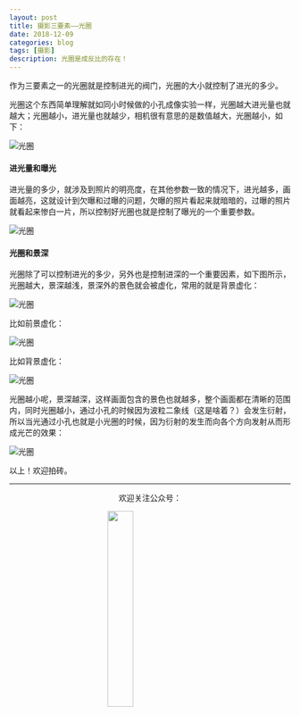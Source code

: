 ```yaml
---
layout: post
title: 摄影三要素——光圈
date: 2018-12-09
categories: blog
tags: [摄影]
description: 光圈是成反比的存在！
---
```


<style>
img{
  display:block;
  margin:0
  auto;
}
</style>

<meta name="referrer" content="never">

作为三要素之一的光圈就是控制进光的阀门，光圈的大小就控制了进光的多少。

光圈这个东西简单理解就如同小时候做的小孔成像实验一样，光圈越大进光量也就越大；光圈越小，进光量也就越少，相机很有意思的是数值越大，光圈越小，如下：

![光圈][3]


#### 进光量和曝光
进光量的多少，就涉及到照片的明亮度，在其他参数一致的情况下，进光越多，画面越亮，这就设计到欠曝和过曝的问题，欠曝的照片看起来就暗暗的，过曝的照片就看起来惨白一片，所以控制好光圈也就是控制了曝光的一个重要参数。

![光圈][4]



#### 光圈和景深
光圈除了可以控制进光的多少，另外也是控制进深的一个重要因素，如下图所示，光圈越大，景深越浅，景深外的景色就会被虚化，常用的就是背景虚化：

![光圈][5]

比如前景虚化：

![光圈][6]

比如背景虚化：

![光圈][7]

光圈越小呢，景深越深，这样画面包含的景色也就越多，整个画面都在清晰的范围内，同时光圈越小，通过小孔的时候因为波粒二象线（这是啥着？）会发生衍射，所以当光通过小孔也就是小光圈的时候，因为衍射的发生而向各个方向发射从而形成光芒的效果：

![光圈][8]

以上！欢迎拍砖。

------------
<p align="center">欢迎关注公众号：</p>
<img src="https://mmbiz.qpic.cn/mmbiz_jpg/QqiaFS6NT0eD1g2UjYu4VfCGHmbhgVqOAnNnJQfN7ZhRVUCopYOsfpPtIEB95VNEqu8trAxJXzGDg01ka6z6wzQ/0?wx_fmt=jpeg" width="30%" />

  [0]: https://mmbiz.qpic.cn/mmbiz_jpg/QqiaFS6NT0eCZ6gG5NJjutfc6ZHJLrS03l9SOZbtcUVZpjg7KpA8mLsSEk8FZjlicsluXXorAoDAKFBIQWDBtr0g/0?wx_fmt=jpeg
  [1]: https://mmbiz.qpic.cn/mmbiz_jpg/QqiaFS6NT0eAoGfjsaJt2NQ0a9AKmrIRoR9gKlX1I78Z4AoPtjyEPM56slw9gAQBdAHjHckbw4h93FvVVATBuLQ/0?wx_fmt=jpeg
  [2]: https://mmbiz.qpic.cn/mmbiz_jpg/QqiaFS6NT0eD3anvFetwgNHv3X1AiaXIzWPvazEMIEralm9vs42XsVfoniaXRCSkSpNpz9icsIYFgq84Eic2whLdAfg/0?wx_fmt=jpeg
  [3]: https://mmbiz.qpic.cn/mmbiz_jpg/QqiaFS6NT0eDvVZM2NoYpb2JEDDPJQrHxDSM59micwAeV5bIOIiaKRNkwPYbAVR9F046s3on6mR2Vp1sE4ZkibNIsw/0?wx_fmt=jpeg
  [4]: https://mmbiz.qpic.cn/mmbiz_jpg/QqiaFS6NT0eBp960Ttlyz8ncV3LjUlrFHWzB38AiaOxvH9Mvoibfj9bph9rqxdv5xvzNFIMKdazHc3mLAUXeVLaAQ/0?wx_fmt=jpeg
  [5]: https://mmbiz.qpic.cn/mmbiz_jpg/QqiaFS6NT0eBp960Ttlyz8ncV3LjUlrFHsiaNxvAMVRSf7Bwiayhkq38uVWpW1fN9OfdvNVOfAuSm4Y9UMykibG0KA/0?wx_fmt=jpeg
  [6]: https://mmbiz.qpic.cn/mmbiz_jpg/QqiaFS6NT0eBp960Ttlyz8ncV3LjUlrFHLCwwWPMpAdfhnZIQFXibJ9eJGqm7qkA1z4qMYeMYuj8x9EIbKMh2u1Q/0?wx_fmt=jpeg
  [7]: https://mmbiz.qpic.cn/mmbiz_jpg/QqiaFS6NT0eBp960Ttlyz8ncV3LjUlrFHyf73MUS7ibibHQfwrrPjywoCpWjUOHpDsE47GLx3v4icMibIJKfWL6r4lw/0?wx_fmt=jpeg
  [8]: https://mmbiz.qpic.cn/mmbiz_jpg/QqiaFS6NT0eBaUcfPtQIjuRjpWvjkF9ybhuiaxdKqoH0MiciapiaeibsG0Gnf0jOYibOQfCVM4K7owHCibialjUgOxeOIRg/0?wx_fmt=jpeg



